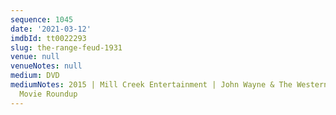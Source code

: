 ```yaml
---
sequence: 1045
date: '2021-03-12'
imdbId: tt0022293
slug: the-range-feud-1931
venue: null
venueNotes: null
medium: DVD
mediumNotes: 2015 | Mill Creek Entertainment | John Wayne & The Western Trios - 50
  Movie Roundup
---
```


